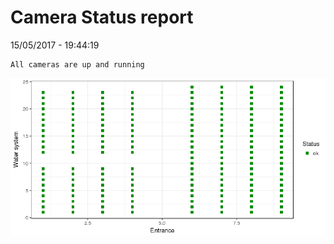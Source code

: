 Camera Status report
================
15/05/2017 - 19:44:19

    All cameras are up and running

![](camreport_files/figure-markdown_github/unnamed-chunk-2-1.png)
